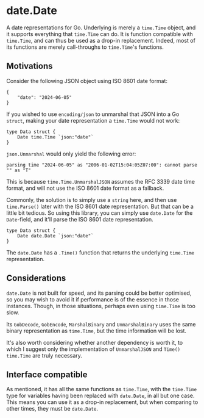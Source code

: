 date.Date
=========

A date representations for Go.  Underlying is merely a `time.Time` object, and
it supports everything that `time.Time` can do.  It is function compatible with
`time.Time`, and can thus be used as a drop-in replacement.  Indeed, most of its
functions are merely call-throughs to `time.Time`'s functions.

Motivations
-----------

Consider the following JSON object using ISO 8601 date format:

```
{
	"date": "2024-06-05"
}
```

If you wished to use `encoding/json` to unmarshal that JSON into a Go `struct`,
making your date representation a `time.Time` would not work:

```
type Data struct {
	Date time.Time `json:"date"`
}
```

`json.Unmarshal` would only yield the following error:

```
parsing time "2024-06-05" as "2006-01-02T15:04:05Z07:00": cannot parse "" as "T"
```

This is because `time.Time.UnmarshalJSON` assumes the RFC 3339 date time format,
and will not use the ISO 8601 date format as a fallback.

Commonly, the solution is to simply use a `string` here, and then use
`time.Parse()` later with the ISO 8601 date representation.  But that can be a
little bit tedious.  So using this library, you can simply use `date.Date` for
the `Date`-field, and it'll parse the ISO 8601 date representation.

```
type Data struct {
	Date date.Date `json:"date"`
}
```

The `date.Date` has a `.Time()` function that returns the underlying `time.Time`
representation.

Considerations
--------------

`date.Date` is not built for speed, and its parsing could be better optimised,
so you may wish to avoid it if performance is of the essence in those instances.
Though, in those situations, perhaps even using `time.Time` is too slow.

Its `GobDecode`, `GobEncode`, `MarshalBinary` and `UnmarshalBinary` uses the
same binary representation as `time.Time`, but the time information will be
lost.

It's also worth considering whether another dependency is worth it, to which
I suggest only the implementation of `UnmarshalJSON` and `Time() time.Time` are
truly necessary.

Interface compatible
--------------------

As mentioned, it has all the same functions as `time.Time`, with the
`time.Time` type for variables having been replaced with `date.Date`, in all
but one case.  This means you can use it as a drop-in replacement, but when
comparing to other times, they must be `date.Date`.
